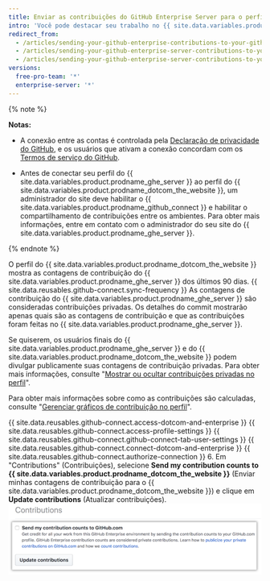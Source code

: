 ```yaml
---
title: Enviar as contribuições do GitHub Enterprise Server para o perfil do GitHub.com
intro: 'Você pode destacar seu trabalho no {{ site.data.variables.product.prodname_ghe_server }} enviando as contagens de contribuição para seu perfil do {{ site.data.variables.product.prodname_dotcom_the_website }}.'
redirect_from:
  - /articles/sending-your-github-enterprise-contributions-to-your-github-com-profile/
  - /articles/sending-your-github-enterprise-server-contributions-to-your-github-com-profile
  - /articles/sending-your-github-enterprise-server-contributions-to-your-githubcom-profile
versions:
  free-pro-team: '*'
  enterprise-server: '*'
---
```


{% note %}

**Notas:**
- A conexão entre as contas é controlada pela <a href="/articles/github-privacy-statement/" class="dotcom-only">Declaração de privacidade do GitHub</a>, e os usuários que ativam a conexão concordam com os <a href="/articles/github-terms-of-service/" class="dotcom-only">Termos de serviço do GitHub</a>.

- Antes de conectar seu perfil do {{ site.data.variables.product.prodname_ghe_server }} ao perfil do {{ site.data.variables.product.prodname_dotcom_the_website }}, um administrador do site deve habilitar o {{ site.data.variables.product.prodname_github_connect }} e habilitar o compartilhamento de contribuições entre os ambientes. Para obter mais informações, entre em contato com o administrador do seu site do {{ site.data.variables.product.prodname_ghe_server }}.

{% endnote %}

O perfil do {{ site.data.variables.product.prodname_dotcom_the_website }} mostra as contagens de contribuição do {{ site.data.variables.product.prodname_ghe_server }} dos últimos 90 dias. {{ site.data.reusables.github-connect.sync-frequency }} As contagens de contribuição do {{ site.data.variables.product.prodname_ghe_server }} são consideradas contribuições privadas. Os detalhes do commit mostrarão apenas quais são as contagens de contribuição e que as contribuições foram feitas no {{ site.data.variables.product.prodname_ghe_server }}.

Se quiserem, os usuários finais do {{ site.data.variables.product.prodname_ghe_server }} e do {{ site.data.variables.product.prodname_dotcom_the_website }} podem divulgar publicamente suas contagens de contribuição privadas. Para obter mais informações, consulte "[Mostrar ou ocultar contribuições privadas no perfil](/articles/publicizing-or-hiding-your-private-contributions-on-your-profile/)".

Para obter mais informações sobre como as contribuições são calculadas, consulte "[Gerenciar gráficos de contribuição no perfil](/articles/managing-contribution-graphs-on-your-profile/)".

{{ site.data.reusables.github-connect.access-dotcom-and-enterprise }}
{{ site.data.reusables.github-connect.access-profile-settings }}
{{ site.data.reusables.github-connect.github-connect-tab-user-settings }}
{{ site.data.reusables.github-connect.connect-dotcom-and-enterprise }}
{{ site.data.reusables.github-connect.authorize-connection }}
6. Em "Contributions" (Contribuições), selecione **Send my contribution counts to {{ site.data.variables.product.prodname_dotcom_the_website }}** (Enviar minhas contagens de contribuição para o {{ site.data.variables.product.prodname_dotcom_the_website }}) e clique em **Update contributions** (Atualizar contribuições). ![Caixa de seleção Send contributions (Enviar contribuições) e botão update contributions (atualizar contribuições)](/assets/images/help/settings/send-and-update-contributions.png)
